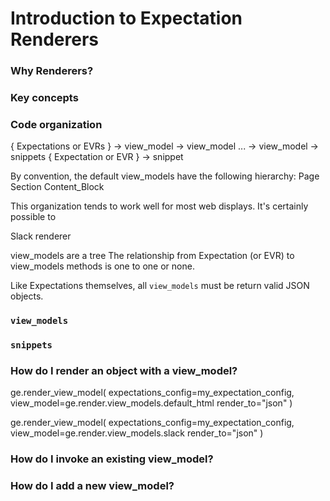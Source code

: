 # Introduction to Expectation Renderers

### Why Renderers?

### Key concepts

### Code organization

{ Expectations or EVRs } -> view_model -> view_model ... -> view_model -> snippets
{ Expectation or EVR } -> snippet

By convention, the default view_models have the following hierarchy:
Page
Section
Content_Block

This organization tends to work well for most web displays. It's certainly possible to

Slack renderer

view_models are a tree
The relationship from Expectation (or EVR) to view_models methods is one to one or none.

Like Expectations themselves, all `view_models` must be return valid JSON objects.

### `view_models`

### `snippets`

### How do I render an object with a view_model?

ge.render_view_model(
expectations_config=my_expectation_config,
view_model=ge.render.view_models.default_html
render_to="json"
)

ge.render_view_model(
expectations_config=my_expectation_config,
view_model=ge.render.view_models.slack
render_to="json"
)

### How do I invoke an existing view_model?

### How do I add a new view_model?
